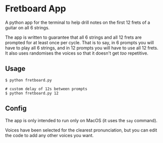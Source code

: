# Fretboard App

A python app for the terminal to help drill notes on the first 12 frets of a guitar on all 6 strings.

The app is written to guarantee that all 6 strings and all 12 frets are prompted for at least once per cycle. That is to say, in 6 prompts you will have to play all 6 strings, and in 12 prompts you will have to use all 12 frets. It also uses randomises the voices so that it doesn't get _too_ repetitive.

## Usage

```shell
$ python fretboard.py

# custom delay of 12s between prompts
$ python fretboard.py 12
```

## Config

The app is only intended to run only on MacOS (it uses the `say` command).

Voices have been selected for the clearest pronunciation, but you can edit the code to add any other voices you want.